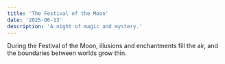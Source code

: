 ```yaml
---
title: 'The Festival of the Moon'
date: '2025-06-13'
description: 'A night of magic and mystery.'
---
```


During the Festival of the Moon, illusions and enchantments fill the air, and the boundaries between worlds grow thin.
